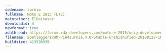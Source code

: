 ```yaml
---
codename: surnia
fullname: Moto E 2015 (LTE)
maintainer: ElDainosor
downloadid: 4
newformat: true
xdathread: https://forum.xda-developers.com/moto-e-2015/orig-development/rom-bootleggers-rom-moto-e-2015-lte-t3725351
filename: BootleggersROM-Pie4surnia.4.0-Stable-Unshishufied-20190129-1646.zip
buildsize: 413596935
---
```

